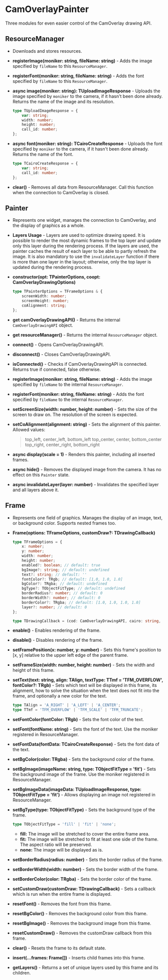 # CamOverlayPainter

Three modules for even easier control of the CamOverlay drawing API.

## ResourceManager

-   Downloads and stores resources.

-   **registerImage(moniker: string, fileName: string)** - Adds the image specified by `fileName` to this `ResourceManager`.

-   **registerFont(moniker: string, fileName: string)** - Adds the font specified by `fileName` to this `ResourceManager`.

-   **async image(moniker: string): TUploadImageResponse** - Uploads the image specified by `moniker` to the camera, if it hasn't been done already. Returns the name of the image and its resolution.

    ```typescript
    type TUploadImageResponse = {
        var: string;
        width: number;
        height: number;
        call_id: number;
    };
    ```

-   **async font(moniker: string): TCairoCreateResponse** - Uploads the font specified by `moniker` to the camera, if it hasn't been done already. Returns the name of the font.

    ```typescript
    type TCairoCreateResponse = {
        var: string;
        call_id: number;
    };
    ```

-   **clear()** - Removes all data from ResourceManager. Call this function when the connection to CamOverlay is closed.

## Painter

-   Represents one widget, manages the connection to CamOverlay, and the display of graphics as a whole.

-   **Layers Usage** - Layers are used to optimize drawing speed. It is possible to render the most dynamic frames to the top layer and update only this layer during the rendering process. If the layers are used, the painter caches the result of each layer to be able to partly refresh the image. It is also mandatory to use the `invalidateLayer` function if there is more than one layer in the layout; otherwise, only the top layer is updated during the rendering process.

-   **constructor(opt: TPainterOptions, coopt: CamOverlayDrawingOptions)**

    ```typescript
    type TPainterOptions = TFrameOptions & {
        screenWidth: number;
        screenHeight: number;
        coAlignment: string;
    };
    ```

-   **get camOverlayDrawingAPI()** - Returns the internal `CamOverlayDrawingAPI` object.

-   **get resourceManager()** - Returns the internal `ResourceManager` object.

-   **connect()** - Opens CamOverlayDrawingAPI.

-   **disconnect()** - Closes CamOverlayDrawingAPI.

-   **isConnected()** - Checks if CamOverlayDrawingAPI is connected. Returns true if connected, false otherwise.

-   **registerImage(moniker: string, fileName: string)** - Adds the image specified by `fileName` to the internal `ResourceManager`.

-   **registerFont(moniker: string, fileName: string)** - Adds the font specified by `fileName` to the internal `ResourceManager`.

-   **setScreenSize(width: number, height: number)** - Sets the size of the screen to draw on. The resolution of the screen is expected.

-   **setCoAlignment(alignment: string)** - Sets the alignment of this painter. Allowed values:

    > top_left, center_left, bottom_left
    > top_center, center, bottom_center
    > top_right, center_right, bottom_right

-   **async display(scale = 1)** - Renders this painter, including all inserted frames.

-   **async hide()** - Removes the displayed image from the camera. It has no effect on this `Painter` state.

-   **async invalidateLayer(layer: number)** - Invalidates the specified layer and all layers above it.

## Frame

-   Represents one field of graphics. Manages the display of an image, text, or background color. Supports nested frames too.

-   **Frame(options: TFrameOptions, customDraw?: TDrawingCallback)**

    ```typescript
    type TFrameOptions = {
        x: number;
        y: number;
        width: number;
        height: number;
        enabled?: boolean; // default: true
        bgImage?: string; // default: undefined
        text?: string; // default: ''
        fontColor?: TRgb; // default: [1.0, 1.0, 1.0]
        bgColor?: TRgba; // default: undefined
        bgType?: TObjectFitType; // default: undefined
        borderRadius?: number; // default: 0
        borderWidth?: number; // default: 0
        borderColor?: TRgba; // default: [1.0, 1.0, 1.0, 1.0]
        layer?: number; // default: 0
    };
    ```

    ```typescript
    type TDrawingCallback = (cod: CamOverlayDrawingAPI, cairo: string, info: TFrameInfo) => Promise<void>;
    ```

-   **enable()** - Enables rendering of the frame.

-   **disable()** - Disables rendering of the frame.

-   **setFramePosition(x: number, y: number)** - Sets this frame's position to [x, y] relative to the upper left edge of the parent frame.

-   **setFrameSize(width: number, height: number)** - Sets the width and height of this frame.

-   **setText(text: string, align: TAlign, textType: TTmf = 'TFM_OVERFLOW', fontColor?: TRgb)** - Sets which text will be displayed in this frame, its alignment, how to solve the situation when the text does not fit into the frame, and optionally a new color for the text.

    ```typescript
    type TAlign = 'A_RIGHT' | 'A_LEFT' | 'A_CENTER';
    type TTmf = 'TFM_OVERFLOW' | 'TFM_SCALE' | 'TFM_TRUNCATE';
    ```

-   **setFontColor(fontColor: TRgb)** - Sets the font color of the text.

-   **setFont(fontName: string)** - Sets the font of the text. Use the moniker registered in ResourceManager.

-   **setFontData(fontData: TCairoCreateResponse)** - Sets the font data of the text.

-   **setBgColor(color: TRgba)** - Sets the background color of the frame.

-   **setBgImage(imageName: string, type: TObjectFitType = 'fit')** - Sets the background image of the frame. Use the moniker registered in ResourceManager.

-   **setBgImageData(imageData: TUploadImageResponse, type: TObjectFitType = 'fit')** - Allows displaying an image not registered in ResourceManager.

-   **setBgType(type: TObjectFitType)** - Sets the background type of the frame.

    ```typescript
    type TObjectFitType = 'fill' | 'fit' | 'none';
    ```

    -   **fill:** The image will be stretched to cover the entire frame area.
    -   **fit:** The image will be stretched to fit at least one side of the frame. The aspect ratio will be preserved.
    -   **none:** The image will be displayed as is.

-   **setBorderRadius(radius: number)** - Sets the border radius of the frame.

-   **setBorderWidth(width: number)** - Sets the border width of the frame.

-   **setBorderColor(color: TRgba)** - Sets the border color of the frame.

-   **setCustomDraw(customDraw: TDrawingCallback)** - Sets a callback which is run when the entire frame is displayed.

-   **resetFont()** - Removes the font from this frame.

-   **resetBgColor()** - Removes the background color from this frame.

-   **resetBgImage()** - Removes the background image from this frame.

-   **resetCustomDraw()** - Removes the customDraw callback from this frame.

-   **clear()** - Resets the frame to its default state.

-   **insert(...frames: Frame[])** - Inserts child frames into this frame.

-   **getLayers()** - Returns a set of unique layers used by this frame and its children.
